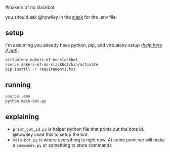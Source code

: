 #makers of no slackbot

you should ask @hcwiley in the [slack](http://makersofno.slack.com) for the .env file

## setup

I'm assuming you already have python, pip, and virtualenv setup (_[help here if not](https://gist.github.com/pithyless/1208841)_).

```bash
virtualenv makers-of-no-slackbot
source makers-of-no-slackbot/bin/activate
pip install -r requirements.txt
```

## running

```bash
source .env
python main-bot.py
```

## explaining

* `print_bot_id.py` is helper python file that prints out the bots id. @hcwiley used this to setup the bot.
* `main-bot.py` is where everything is right now. At some point we will make a `commands.py` or something to store commands